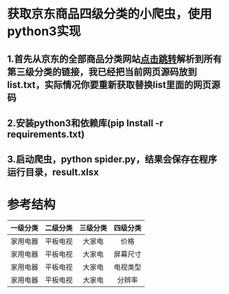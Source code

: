 # 获取京东商品四级分类的小爬虫，使用python3实现

## 1.首先从京东的全部商品分类网站[点击跳转](https://www.jd.com/allSort.aspx)解析到所有第三级分类的链接，我已经把当前网页源码放到list.txt，实际情况你要重新获取替换list里面的网页源码

## 2.安装python3和依赖库(pip Install -r requirements.txt)

## 3.启动爬虫，python spider.py，结果会保存在程序运行目录，result.xlsx


# 参考结构

| 一级分类        | 二级分类          |三级分类 |四级分类 |
| ------------- |:-------------:|:-----:|:-----:|
| 家用电器        | 平板电视          |大家电 |价格 |
| 家用电器        | 平板电视          |大家电 |屏幕尺寸 |
| 家用电器        | 平板电视          |大家电 |电视类型 |
| 家用电器        | 平板电视          |大家电 |分辨率 |
